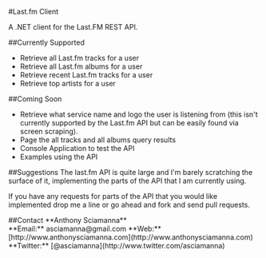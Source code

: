 #Last.fm Client

A .NET client for the Last.FM REST API.

##Currently Supported

* Retrieve all Last.fm tracks for a user
* Retrieve all Last.fm albums for a user
* Retrieve recent Last.fm tracks for a user
* Retrieve top artists for a user

##Coming Soon
* Retrieve what service name and logo the user is listening from (this isn't currently supported by the Last.fm API but can be easily found via screen scraping).
* Page the all tracks and all albums query results
* Console Application to test the API
* Examples using the API

##Suggestions
The last.fm API is quite large and I'm barely scratching the surface of it, implementing the parts of the API that I am currently using. 
<p>
If you have any requests for parts of the API that you would like implemented drop me a line or go ahead and fork and send pull requests.
</p>
##Contact
**Anthony Sciamanna**
<br/>
**Email:** asciamanna@gmail.com  
**Web:** [http://www.anthonysciamanna.com](http://www.anthonysciamanna.com)  
**Twitter:** [@asciamanna](http://www.twitter.com/asciamanna)


